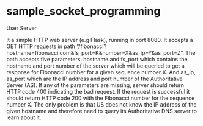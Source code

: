 # sample_socket_programming

User Server

It a simple HTTP web server (e.g Flask), running in port 8080.
It accepts a GET HTTP requests in path “/fibonacci?hostname=fibonacci.com&fs_port=K&number=X&as_ip=Y&as_port=Z”.
The path accepts five parameters: hostname and fs_port which contains the hostname and port number of the server which will be queried to get a response for Fibonacci number for a given sequence number X. 
And as_ip, as_port which are the IP address and port number of the Authoritative Server (AS). 
If any of the parameters are missing, server should return HTTP code 400 indicating the bad request. 
If the request is successful it should return HTTP code 200 with the Fibonacci number for the sequence number X. 
The only problem is that US does not know the IP address of the given hostname and therefore need to query its Authoritative DNS server to learn about it.

